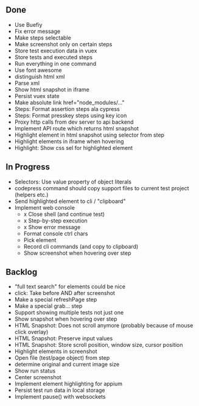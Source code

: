 ## Done

- Use Buefiy
- Fix error message
- Make steps selectable
- Make screenshot only on certain steps
- Store test execution data in vuex
- Store tests and executed steps
- Run everything in one command
- Use font awesome
- distinguish html xml
- Parse xml
- Show html snapshot in iframe
- Persist vuex state
- Make absolute link href="node_modules/..."
- Steps: Format assertion steps ala cypress
- Steps: Format presskey steps using key icon
- Proxy http calls from dev server to api backend
- Implement API route which returns html snapshot
- Highlight element in html snapshot using selector from step
- Highlight elements in iframe when hovering
- Highlight: Show css sel for highlighted element

## In Progress

- Selectors: Use value property of object literals
- codepress command should copy support files to current test project (helpers etc.)
- Send highlighted element to cli / "clipboard"
- Implement web console
    * x Close shell (and continue test)
    * x Step-by-step execution
    * x Show error message
    * Format console ctrl chars
    * Pick element
    * Record cli commands (and copy to clipboard)
    * Show screenshot when hovering over step

## Backlog

- "full text search" for elements could be nice
- click: Take before AND after screenshot
- Make a special refreshPage step
- Make a special grab... step
- Support showing multiple tests not just one
- Show snapshot when hovering over step
- HTML Snapshot: Does not scroll anymore (probably because of mouse click overlay)
- HTML Snapshot: Preserve input values
- HTML Snapshot: Store scroll position, window size, cursor position
- Highlight elements in screenshot
- Open file (test/page object) from step
- determine original and current image size
- Show run status
- Center screenshot
- Implement element highlighting for appium
- Persist test run data in local storage
- Implement pause() with websockets
